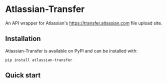 Atlassian-Transfer
==============

An API wrapper for Atlassian's https://transfer.atlassian.com file upload site.

Installation
------------

Atlassian-Transfer is available on PyPI and can be installed with:

    pip install atlassian-transfer


Quick start
-----------
